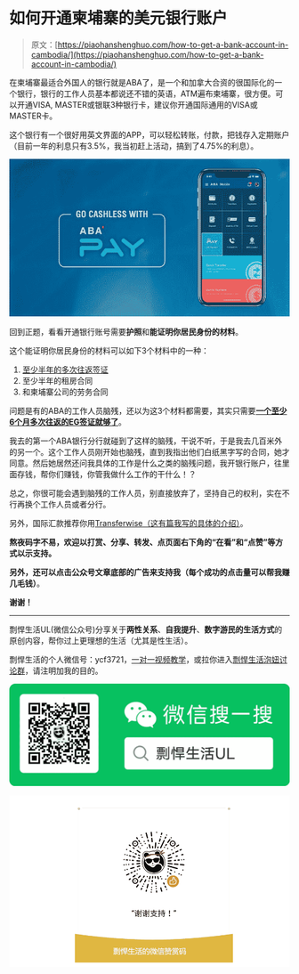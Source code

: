 # 如何开通柬埔寨的美元银行账户

> 原文：[https://piaohanshenghuo.com/how-to-get-a-bank-account-in-cambodia/](https://piaohanshenghuo.com/how-to-get-a-bank-account-in-cambodia/)

在柬埔寨最适合外国人的银行就是ABA了，是一个和加拿大合资的很国际化的一个银行，银行的工作人员基本都说还不错的英语，ATM遍布柬埔寨，很方便。可以开通VISA, MASTER或银联3种银行卡，建议你开通国际通用的VISA或MASTER卡。

这个银行有一个很好用英文界面的APP，可以轻松转账，付款，把钱存入定期账户（目前一年的利息只有3.5%，我当初赶上活动，搞到了4.75%的利息）。

![](img/80791389751708d83d5d1e1890c49031.png)



回到正题，看看开通银行账号需要**护照**和**能证明你居民身份的材料**。

这个能证明你居民身份的材料可以如下3个材料中的一种：

1.  [至少半年的多次往返签证](https://piaohanshenghuo.com/cambodia-eg-visa/)
2.  至少半年的租房合同
3.  和柬埔寨公司的劳务合同

问题是有的ABA的工作人员脑残，还以为这3个材料都需要，其实只需要[**一个至少****6****个月多次往返的****EG****签证就够了**](https://piaohanshenghuo.com/cambodia-eg-visa/)。

我去的第一个ABA银行分行就碰到了这样的脑残，干说不听，于是我去几百米外的另一个。这个工作人员刚开始也脑残，直到我指出他们白纸黑字写的合同，她才同意。然后她居然还问我具体的工作是什么之类的脑残问题，我开银行账户，往里面存钱，帮你们赚钱，你管我做什么工作的干什么！？

总之，你很可能会遇到脑残的工作人员，别直接放弃了，坚持自己的权利，实在不行再换个工作人员或者分行。

另外，国际汇款推荐你用[Transferwise（这有篇我写的具体的介绍）](https://piaohanshenghuo.com/best_way_to_transfer_money_internationally/)。

**熬夜码字不易，欢迎以打赏、分享、转发、点页面右下角的“在看”和“点赞”等方式以示支持。**

**另外，还可以点击公众号文章底部的广告来支持我（每个成功的点击量可以帮我赚几毛钱）**。

**谢谢！**

* * *

剽悍生活UL(微信公众号)分享关于**两性关系**、**自我提升**、**数字游民的生活方式**的原创内容，帮你过上更理想的生活（尤其是性生活）。

剽悍生活的个人微信号：ycf3721，[一对一视频教学](https://piaohanshenghuo.com/1on1_coaching/)，或拉你进入[剽悍生活泡妞讨论群](https://piaohanshenghuo.com/ul-wechat-group/)，请注明加我的目的。

![](img/cd21a79bb7339e9feac101b7d8f24243.png)

![](img/48a213915b598d48c51d7cbc5ebeaa6c.png)